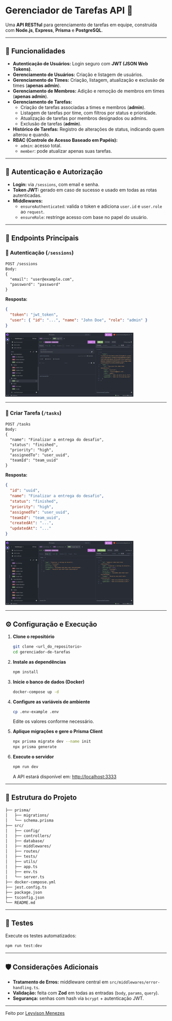 # Gerenciador de Tarefas API 🧩

Uma **API RESTful** para gerenciamento de tarefas em equipe, construída com **Node.js**, **Express**, **Prisma** e **PostgreSQL**.

---

## 🚀 Funcionalidades

- **Autenticação de Usuários:** Login seguro com **JWT (JSON Web Tokens)**.
- **Gerenciamento de Usuários:** Criação e listagem de usuários.
- **Gerenciamento de Times:** Criação, listagem, atualização e exclusão de times (**apenas admin**).
- **Gerenciamento de Membros:** Adição e remoção de membros em times (**apenas admin**).
- **Gerenciamento de Tarefas:**
  - Criação de tarefas associadas a times e membros (**admin**).
  - Listagem de tarefas por time, com filtros por status e prioridade.
  - Atualização de tarefas por membros designados ou admins.
  - Exclusão de tarefas (**admin**).
- **Histórico de Tarefas:** Registro de alterações de status, indicando quem alterou e quando.
- **RBAC (Controle de Acesso Baseado em Papéis):**
  - `admin`: acesso total.
  - `member`: pode atualizar apenas suas tarefas.

---

## 🔐 Autenticação e Autorização

- **Login:** via `/sessions`, com email e senha.  
- **Token JWT:** gerado em caso de sucesso e usado em todas as rotas autenticadas.  
- **Middlewares:**  
  - `ensureAuthenticated`: valida o token e adiciona `user.id` e `user.role` ao `request`.  
  - `ensureRole`: restringe acesso com base no papel do usuário.

---

## 🧭 Endpoints Principais

### 🔸 Autenticação (`/sessions`)

```http
POST /sessions
Body:
{
  "email": "user@example.com",
  "password": "password"
}
```

**Resposta:**
```json
{
  "token": "jwt_token",
  "user": { "id": "...", "name": "John Doe", "role": "admin" }
}
```

<img src="images/login.png" width="400">

---

### 🔸 Criar Tarefa (`/tasks`)

```http
POST /tasks
Body:
{
  "name": "Finalizar a entrega do desafio",
  "status": "finished",
  "priority": "high",
  "assignedTo": "user_uuid",
  "teamId": "team_uuid"
}
```

**Resposta:**
```json
{
  "id": "uuid",
  "name": "Finalizar a entrega do desafio",
  "status": "finished",
  "priority": "high",
  "assignedTo": "user_uuid",
  "teamId": "team_uuid",
  "createdAt": "...",
  "updatedAt": "..."
}
```

<img src="images/create-task.png" width="400">

---

## ⚙️ Configuração e Execução

1. **Clone o repositório**
   ```bash
   git clone <url_do_repositorio>
   cd gerenciador-de-tarefas
   ```

2. **Instale as dependências**
   ```bash
   npm install
   ```

3. **Inicie o banco de dados (Docker)**
   ```bash
   docker-compose up -d
   ```

4. **Configure as variáveis de ambiente**
   ```bash
   cp .env-example .env
   ```
   Edite os valores conforme necessário.

5. **Aplique migrações e gere o Prisma Client**
   ```bash
   npx prisma migrate dev --name init
   npx prisma generate
   ```

6. **Execute o servidor**
   ```bash
   npm run dev
   ```
   A API estará disponível em: [http://localhost:3333](http://localhost:3333)

---

## 🧩 Estrutura do Projeto

```
├── prisma/
│   ├── migrations/
│   └── schema.prisma
├── src/
│   ├── config/
│   ├── controllers/
│   ├── database/
│   ├── middlewares/
│   ├── routes/
│   ├── tests/
│   ├── utils/
│   ├── app.ts
│   ├── env.ts
│   └── server.ts
├── docker-compose.yml
├── jest.config.ts
├── package.json
├── tsconfig.json
└── README.md
```

---

## 🧪 Testes

Execute os testes automatizados:
```bash
npm run test:dev
```

---

## 🛡️ Considerações Adicionais

- **Tratamento de Erros:** middleware central em `src/middlewares/error-handling.ts`.
- **Validação:** feita com **Zod** em todas as entradas (`body`, `params`, `query`).
- **Segurança:** senhas com hash via `bcrypt` + autenticação JWT.

---


Feito por [Leyvison Menezes](https://github.com/Leyvison-Menezes)
